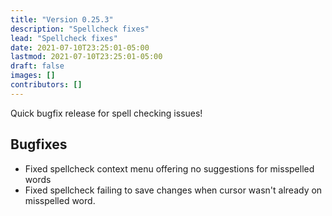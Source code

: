 ```yaml
---
title: "Version 0.25.3"
description: "Spellcheck fixes"
lead: "Spellcheck fixes"
date: 2021-07-10T23:25:01-05:00
lastmod: 2021-07-10T23:25:01-05:00
draft: false
images: []
contributors: []
---
```


Quick bugfix release for spell checking issues!

## Bugfixes

* Fixed spellcheck context menu offering no suggestions for misspelled words
* Fixed spellcheck failing to save changes when cursor wasn't already on misspelled word.